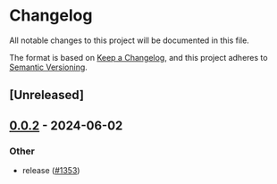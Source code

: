 # Changelog
All notable changes to this project will be documented in this file.

The format is based on [Keep a Changelog](https://keepachangelog.com/en/1.0.0/),
and this project adheres to [Semantic Versioning](https://semver.org/spec/v2.0.0.html).

## [Unreleased]

## [0.0.2](https://github.com/Maidang1/farm/compare/farmfe_testing-v0.0.1...farmfe_testing-v0.0.2) - 2024-06-02

### Other
- release ([#1353](https://github.com/Maidang1/farm/pull/1353))
